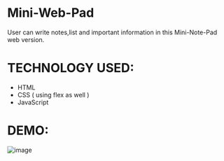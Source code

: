 # Mini-Web-Pad
User can write notes,list and important information in this Mini-Note-Pad web version.

# TECHNOLOGY USED:
- HTML
- CSS ( using flex as well )
- JavaScript

# DEMO: 
![image](https://github.com/reshma-swain/Mini-Web-Pad/assets/132188629/31a22d8d-ace2-4483-8b2d-453663139029)
